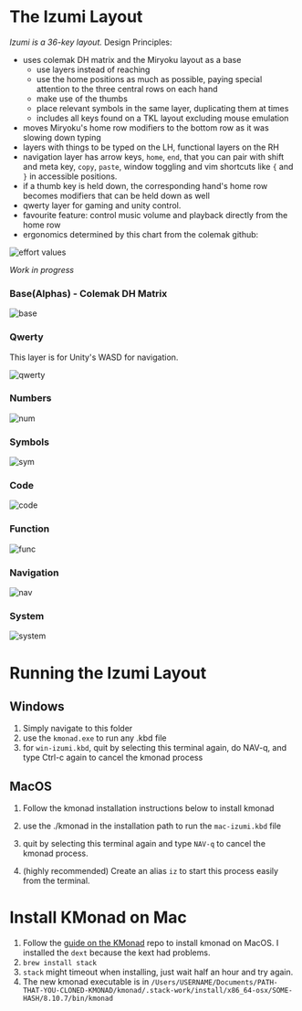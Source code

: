 # The Izumi Layout

*Izumi is a 36-key layout.* Design Principles:
- uses colemak DH matrix and the Miryoku layout as a base
    - use layers instead of reaching
    - use the home positions as much as possible, paying special attention to the three central rows on each hand
    - make use of the thumbs
    - place relevant symbols in the same layer, duplicating them at times
    - includes all keys found on a TKL layout excluding mouse emulation
- moves Miryoku's home row modifiers to the bottom row as it was slowing down typing
- layers with things to be typed on the LH, functional layers on the RH
- navigation layer has arrow keys, `home`, `end`, that you can pair with shift and meta key, `copy`, `paste`, window toggling and vim shortcuts like `{` and `}` in accessible positions.
- if a thumb key is held down, the corresponding hand's home row becomes modifiers that can be held down as well
- qwerty layer for gaming and unity control.
- favourite feature: control music volume and playback directly from the home row
- ergonomics determined by this chart from the colemak github:

![effort values](./imgs/effort.png)

*Work in progress*

### Base(Alphas) - Colemak DH Matrix

![base](./imgs/base.png)

### Qwerty

This layer is for Unity's WASD for navigation. 

![qwerty](./imgs/qwerty.png)

### Numbers

![num](./imgs/num.png)

### Symbols

![sym](./imgs/sym.png)

### Code

![code](./imgs/code.png)

### Function

![func](./imgs/fn.png)

### Navigation

![nav](./imgs/nav.png)

### System

![system](./imgs/sys.png)

# Running the Izumi Layout

## Windows
1. Simply navigate to this folder
2. use the `kmonad.exe` to run any .kbd file
3. for `win-izumi.kbd`, quit by selecting this terminal again, do NAV-q, and type Ctrl-c again to cancel the kmonad process

## MacOS
1. Follow the kmonad installation instructions below to install kmonad 
2. use the ./kmonad in the installation path to run the `mac-izumi.kbd` file
3. quit by selecting this terminal again and type `NAV-q` to cancel the kmonad process.  

4. (highly recommended) Create an alias `iz` to start this process easily from the terminal.

# Install KMonad on Mac
1. Follow the [guide on the KMonad](https://github.com/kmonad/kmonad/blob/master/doc/installation.md#installing-the-dext) repo to install kmonad on MacOS. I installed the `dext` because the kext had problems.
2. `brew install stack` 
3. `stack` might timeout when installing, just wait half an hour and try again.
4. The new kmonad executable is in `/Users/USERNAME/Documents/PATH-THAT-YOU-CLONED-KMONAD/kmonad/.stack-work/install/x86_64-osx/SOME-HASH/8.10.7/bin/kmonad`

